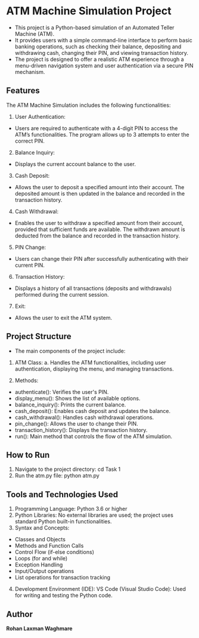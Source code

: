 
# ATM Machine Simulation Project
- This project is a Python-based simulation of an Automated Teller Machine (ATM).
- It provides users with a simple command-line interface to perform basic banking operations, such as checking their balance, depositing and withdrawing cash, changing their PIN, and viewing transaction history.
- The project is designed to offer a realistic ATM experience through a menu-driven navigation system and user authentication via a secure PIN mechanism.

## Features
The ATM Machine Simulation includes the following functionalities:
1. User Authentication:
- Users are required to authenticate with a 4-digit PIN to access the ATM’s functionalities. The program allows up to 3 attempts to enter the correct PIN.
2. Balance Inquiry:
- Displays the current account balance to the user.
3. Cash Deposit:
- Allows the user to deposit a specified amount into their account. The deposited amount is then updated in the balance and recorded in the transaction history.
4. Cash Withdrawal:
- Enables the user to withdraw a specified amount from their account, provided that sufficient funds are available. The withdrawn amount is deducted from the balance and recorded in the transaction history.
5. PIN Change:
- Users can change their PIN after successfully authenticating with their current PIN.
6. Transaction History:
- Displays a history of all transactions (deposits and withdrawals) performed during the current session.
7. Exit:
- Allows the user to exit the ATM system.

## Project Structure
- The main components of the project include:

1. ATM Class:
a. Handles the ATM functionalities, including user authentication, displaying the menu, and managing transactions.

2. Methods:
- authenticate(): Verifies the user's PIN.
- display_menu(): Shows the list of available options.
- balance_inquiry(): Prints the current balance.
- cash_deposit(): Enables cash deposit and updates the balance.
- cash_withdrawal(): Handles cash withdrawal operations.
- pin_change(): Allows the user to change their PIN.
- transaction_history(): Displays the transaction history.
- run(): Main method that controls the flow of the ATM simulation.

## How to Run
1. Navigate to the project directory: cd Task 1
2. Run the atm.py file: python atm.py

## Tools and Technologies Used
1. Programming Language: Python 3.6 or higher
2. Python Libraries: No external libraries are used; the project uses standard Python built-in functionalities.
3. Syntax and Concepts:
- Classes and Objects
- Methods and Function Calls
- Control Flow (if-else conditions)
- Loops (for and while)
- Exception Handling
- Input/Output operations
- List operations for transaction tracking
4. Development Environment (IDE): VS Code (Visual Studio Code): Used for writing and testing the Python code.

## Author
**Rohan Laxman Waghmare**
